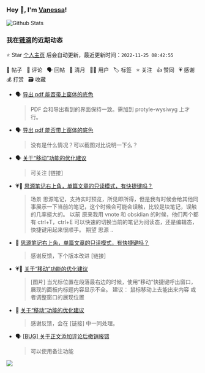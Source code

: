 ### Hey 👋, I'm [Vanessa](http://vanessa.b3log.org/)!

![Github Stats](https://github-readme-stats.vercel.app/api?username=Vanessa219&show_icons=true)

<!--events start -->

### 我在[链滴](https://ld246.com)的近期动态

⭐️ Star [个人主页](https://github.com/Vanessa219/Vanessa219) 后会自动更新，最近更新时间：`2022-11-25 08:42:55`

📝 帖子 &nbsp; 💬 评论 &nbsp; 🗣 回帖 &nbsp; 🌙 清月 &nbsp; 👨‍💻 用户 &nbsp; 🏷️ 标签 &nbsp; ⭐️ 关注 &nbsp; 👍 赞同 &nbsp; 💗 感谢 &nbsp; 💰 打赏 &nbsp; 🗃 收藏

* 🗣 [导出 pdf 能否带上窗体的底色](https://ld246.com/article/1669130190643/comment/1669259453455#comments)

  > PDF 会和导出看到的界面保持一致。需加到 protyle-wysiwyg 上才行。
* 🗣 [导出 pdf 能否带上窗体的底色](https://ld246.com/article/1669130190643/comment/1669182804052#comments)

  > 没有是什么情况？可以截图对比说明一下么？
* 🗣 [关于“移动”功能的优化建议](https://ld246.com/article/1669186144766/comment/1669197814421#comments)

  > 可关注 [链接]
* 💗📝 [思源笔记右上角，单篇文章的只读模式，有快捷键吗？](https://ld246.com/article/1669220822848)

  > 场景 思源笔记，支持实时预览，所见即所得，但是我有时候会给其他同事展示一下当前的笔记，这个时候会可能会误触，比较是块笔记，误触的几率挺大的。 以前 原来我用 vnote 和 obsidian 的时候，他们两个都有 ctrl+T，ctrl+E 可以快速的切换当前的笔记为阅读态，还是编辑态，快捷键用起来很顺手。 期望 思源 ..
* 💬 [思源笔记右上角，单篇文章的只读模式，有快捷键吗？](https://ld246.com/article/1669220822848/comment/1669257425357#comments)

  > 感谢反馈，下个版本改进 [链接]
* 💗📝 [关于“移动”功能的优化建议](https://ld246.com/article/1669186144766)

  > [图片] 当光标位置在段落最右边的时候，使用“移动”快捷键呼出窗口，展现的面板内标题内容显示不全。 建议： 鼠标移动上去能出来内容 或者调整窗口的展现位置
* 💬 [关于“移动”功能的优化建议](https://ld246.com/article/1669186144766/comment/1669193294034#comments)

  > 感谢反馈，会在 [链接] 中一同处理。
* 🗣 [[BUG] 关于正文添加评论后撤销报错](https://ld246.com/article/1669171486331/comment/1669171516035#comments)

  > 可以使用备注功能


<!--events end -->

<a title="Hits" target="_blank" href="https://github.com/Vanessa219/Vanessa219"><img src="https://hits.b3log.org/Vanessa219/Vanessa219.svg"></a>
